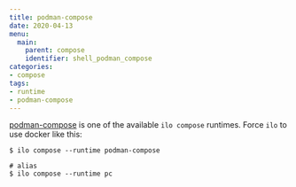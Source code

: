 ```yaml
---
title: podman-compose
date: 2020-04-13
menu:
  main:
    parent: compose
    identifier: shell_podman_compose
categories:
- compose
tags:
- runtime
- podman-compose
---
```


[podman-compose](https://github.com/containers/podman-compose) is one of the available `ilo compose` runtimes. Force `ilo` to use docker like this:

```shell script
$ ilo compose --runtime podman-compose

# alias
$ ilo compose --runtime pc
```
